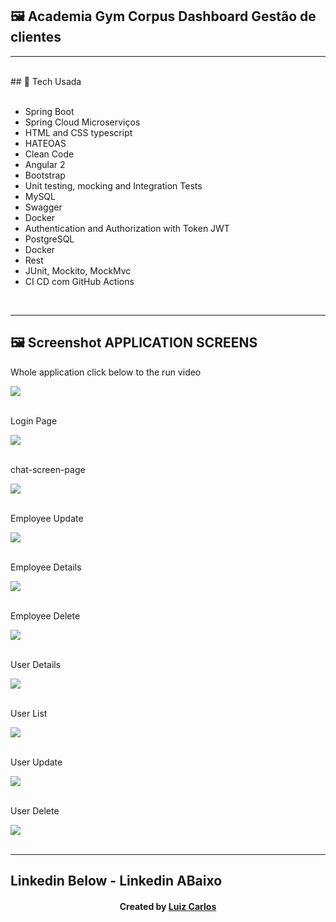 ﻿## 🖼 Academia Gym Corpus Dashboard Gestão de clientes <br/>
<hr>
<br/>
## 🚀 Tech Usada<br/>
<br/>



- Spring Boot<br/>
- Spring Cloud Microserviços <br/>
- HTML and CSS typescript<br/>
- HATEOAS<br/>
- Clean Code<br/>
- Angular 2<br/>
-   Bootstrap<br/>
-   Unit testing, mocking and Integration Tests
-   MySQL <br/>
-   Swagger <br/>
-   Docker <br/>
-  Authentication and  Authorization with Token JWT  <br/>
-   PostgreSQL <br/>
-   Docker <br/>
-   Rest  <br/>
-    JUnit, Mockito, MockMvc <br/>
-    CI CD com GitHub Actions<br/>


<br/>
<hr>


## 🖼 Screenshot APPLICATION SCREENS <br/>
<p>Whole application click below to the run video</p><img src="images/gym-corpus.gif">
<br/>
<br/>
<p>Login Page</p><img src="images/login-page.JPG">
<br/>
<br/>
<p>chat-screen-page</p><img src="images/employee-list.JPG">
<br/>
<br/>
<p>Employee Update</p><img src="images/employee-update.JPG">
<br/>
<br/>
<p>Employee Details</p><img src="images/employee-details.JPG">
<br/>
<br/>
<p>Employee Delete</p><img src="images/employee-delete.JPG">
<br/>
<br/>
<p>User Details</p><img src="images/user-details.JPG">
<br/>
<br/>
<p>User List</p><img src="images/user-list.JPG">
<br/>
<br/>
<p>User Update</p><img src="images/user-update.JPG">
<br/>
<br/>
<p>User Delete</p><img src="images/user-delete.JPG">
<br/>
<br/>

<hr>

## Linkedin Below - Linkedin ABaixo

<h4 align="center">
   Created by   <a href="https://www.linkedin.com/in/luiz-carlos-b50693173/" target="_blank"> Luiz Carlos </a>
</h4>

</html>
